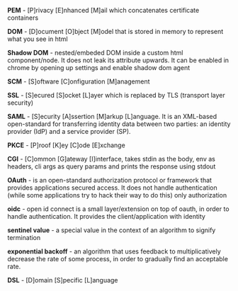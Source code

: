 **PEM** - [P]rivacy [E]nhanced [M]ail which concatenates certificate containers

**DOM** - [D]ocument [O]bject [M]odel that is stored in memory to represent what you see in html

**Shadow DOM** - nested/embeded DOM inside a custom html component/node. It does not leak its attribute upwards. It can be enabled in chrome by opening up settings and enable shadow dom agent

**SCM** - [S]oftware [C]onfiguration [M]anagement

**SSL** - [S]ecured [S]ocket [L]ayer which is replaced by TLS (transport layer security)

**SAML** - [S]ecurity [A]ssertion [M]arkup [L]anguage. It is an XML-based open-standard for transferring identity data between two parties: an identity provider (IdP) and a service provider (SP).

**PKCE** - [P]roof [K]ey [C]ode [E]xchange

**CGI** - [C]ommon [G]ateway [I]interface, takes stdin as the body, env as headers, cli args as query params and prints the response using stdout

**OAuth** - is an open-standard authorization protocol or framework that provides applications secured access. It does not handle authentication (while some applications try to hack their way to do this) only authorization

**oidc** - open id connect is a small layer/extension on top of oauth, in order to handle authentication. It provides the client/application with identity

**sentinel value** - a special value in the context of an algorithm to signify termination

**exponential backoff** - an algorithm that uses feedback to multiplicatively decrease the rate of some process, in order to gradually find an acceptable rate.

**DSL** - [D]omain [S]pecific [L]anguage